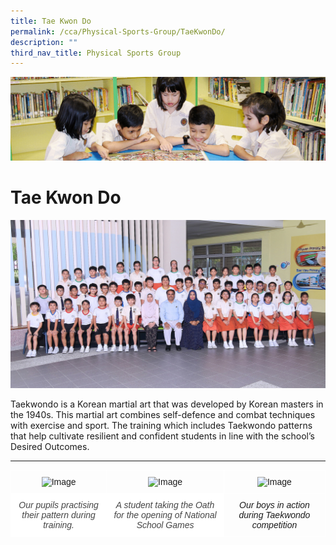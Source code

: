 ```yaml
---
title: Tae Kwon Do
permalink: /cca/Physical-Sports-Group/TaeKwonDo/
description: ""
third_nav_title: Physical Sports Group
---
```

![](/images/banner.gif)

Tae Kwon Do
===========


![](/images/TAEKWONDO.jpeg)


Taekwondo is a Korean martial art that was developed by Korean masters in the 1940s. This martial art combines self-defence and combat techniques with exercise and sport. The training which includes Taekwondo patterns that help cultivate resilient and confident students in line with the school’s Desired Outcomes.

---

<style type="text/css">
.tg  {border-collapse:collapse;border-spacing:0;}
.tg td{border-color:black;border-style:solid;border-width:1px;font-family:Arial, sans-serif;font-size:14px;
  overflow:hidden;padding:10px 5px;word-break:normal;}
.tg th{border-color:black;border-style:solid;border-width:1px;font-family:Arial, sans-serif;font-size:14px;
  font-weight:normal;overflow:hidden;padding:10px 5px;word-break:normal;}
.tg .tg-4r87{border-color:#ffffff;font-style:italic;text-align:center;vertical-align:top}
.tg .tg-8jgo{border-color:#ffffff;text-align:center;vertical-align:top}
.tg .tg-9ytt{background-color:#FFF;border-color:#ffffff;color:#454545;font-style:italic;text-align:center;vertical-align:top}
</style>
<table class="tg">
<thead>
  <tr>
    <th class="tg-8jgo"><img src="https://junyuanpri-moe-edu-sg-admin.cwp.sg/qql/slot/u499/2020/CCA/pic%202.jpg" alt="Image" width="262" height="350"></th>
    <th class="tg-8jgo"><img src="https://junyuanpri-moe-edu-sg-admin.cwp.sg/qql/slot/u499/2020/CCA/pic%203.jpg" alt="Image" width="400" height="225"></th>
    <th class="tg-8jgo"><img src="https://junyuanpri-moe-edu-sg-admin.cwp.sg/qql/slot/u499/2020/CCA/pic%204.jpg" alt="Image" width="400" height="225"></th>
  </tr>
</thead>
<tbody>
  <tr>
    <td class="tg-9ytt">Our pupils practising their pattern during training.</td>
    <td class="tg-9ytt"> A student taking the Oath for the opening of National School Games</td>
    <td class="tg-4r87">Our boys in action during Taekwondo competition</td>
  </tr>
</tbody>
</table>